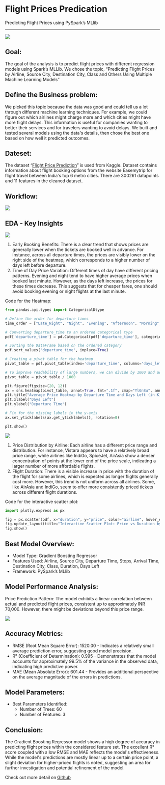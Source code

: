 # Flight Prices Predication
Predicting Flight Prices using PySpark’s MLlib

---
<img src="../images/fligh-price-pred/flight-price-pred.gif?raw=true"/>

## Goal:
The goal of the analysis is to predict flight prices with different regression models using Spark’s MLLib.  We chose the topic, “Predicting Flight Prices by Airline, Source City, Destination City, Class and Others Using Multiple Machine Learning Models” 

## Define the Business problem:
We picked this topic because the data was good and could tell us a lot through different machine learning techniques. For example, we could figure out which airlines might charge more and which cities might have more flight delays. This information is useful for companies wanting to better their services and for travelers wanting to avoid delays. We built and tested several models using the data's details, then chose the best one based on how well it predicted outcomes.

## Dateset:
The dataset “[Flight Price Prediction](https://www.kaggle.com/datasets/shubhambathwal/flight-price-prediction/data)” is used from Kaggle. Dataset contains information about flight booking options from the website Easemytrip for flight travel between India's top 6 metro cities. There are 300261 datapoints and 11 features in the cleaned dataset.

## Workflow:
<img src="../images/fligh-price-pred/workflow.png?raw=true"/>

## EDA - Key Insights
<img src="../images/fligh-price-pred/period-heatmap.png?raw=true"/>

1. Early Booking Benefits: There is a clear trend that shows prices are generally lower when the tickets are booked well in advance. For instance, across all departure times, the prices are visibly lower on the right side of the heatmap, which corresponds to a higher number of days left before departure.
2. Time of Day Price Variation: Different times of day have different pricing patterns. Evening and night tend to have higher average prices when booked last minute. However, as the days left increase, the prices for these times decrease. This suggests that for cheaper fares, one should avoid booking evening or night flights at the last minute.

Code for the Heatmap:
```Python
from pandas.api.types import CategoricalDtype

# Define the order for departure times
time_order = ["Late_Night", "Night", "Evening", "Afternoon", "Morning", "Early_Morning"]

# Converting departure_time to an ordered categorical type
pdf['departure_time'] = pd.Categorical(pdf['departure_time'], categories=time_order, ordered=True)

# Sorting the DataFrame based on the ordered category
pdf.sort_values('departure_time', inplace=True)

# Creating a pivot table for the heatmap
pivot_table = pdf.pivot_table(index='departure_time', columns='days_left', values='price', aggfunc='mean')

# To improve readability of large numbers, we can divide by 1000 and add 'K' to represent thousands
pivot_table = pivot_table / 1000

plt.figure(figsize=(20, 12))
ax = sns.heatmap(pivot_table, annot=True, fmt=".1f", cmap="YlGnBu", annot_kws={"size": 7})
plt.title("Average Price Heatmap by Departure Time and Days Left (in K)")
plt.xlabel("Days Left")
plt.ylabel("Departure Time")

# Fix for the missing labels in the y-axis
ax.set_yticklabels(ax.get_yticklabels(), rotation=0)

plt.show()
```
<img src="../images/fligh-price-pred/price-vs-duration.png?raw=true"/>

1. Price Distribution by Airline: Each airline has a different price range and distribution. For instance, Vistara appears to have a relatively broad price range, while airlines like IndiGo, SpiceJet, AirAsia show a denser concentration of points at the lower end of the price scale, indicating a larger number of more affordable flights.
2. Flight Duration: There is a visible increase in price with the duration of the flight for some airlines, which is expected as longer flights generally cost more. However, this trend is not uniform across all airlines. Some, like AirAsia and IndiGo, seem to offer more consistently priced tickets across different flight durations.

Code for the interactive scatter plot:
```Python
import plotly.express as px

fig = px.scatter(pdf, x="duration", y="price", color="airline", hover_data=['days_left'])
fig.update_layout(title="Interactive Scatter Plot: Price vs Duration by Airline")
fig.show()
```

## Best Model Overview:
 - Model Type: Gradient Boosting Regressor
 - Features Used: Airline, Source City, Departure Time, Stops, Arrival Time, Destination City, Class, Duration, Days Left
 - Framework: PySpark’s MLlib

## Model Performance Analysis:
Price Prediction Pattern: The model exhibits a linear correlation between actual and predicted flight prices, consistent up to approximately INR 70,000. However, there might be deviations beyond this price range.

<img src="../images/fligh-price-pred/prediction-vs-actual.png?raw=true"/>

## Accuracy Metrics:
 - RMSE (Root Mean Square Error): 1520.00 - Indicates a relatively small average prediction error, suggesting good model precision.
 - R² (Coefficient of Determination): 0.995 - Demonstrates that the model accounts for approximately 99.5% of the variance in the observed data, indicating high predictive power.
 - MAE (Mean Absolute Error): 601.44 - Provides an additional perspective on the average magnitude of the errors in predictions.

## Model Parameters:
 - Best Parameters Identified:
   - Number of Trees: 60
   - Number of Features: 3

## Conclusion:
The Gradient Boosting Regressor model shows a high degree of accuracy in predicting flight prices within the considered feature set. The excellent R² score coupled with a low RMSE and MAE reflects the model's effectiveness. While the model's predictions are mostly linear up to a certain price point, a slight deviation for higher-priced flights is noted, suggesting an area for further investigation and potential refinement of the model.

Check out more detail on [Github](https://github.com/LarryChenCode/flight_fare_prediction_using_pyspark_mllib)